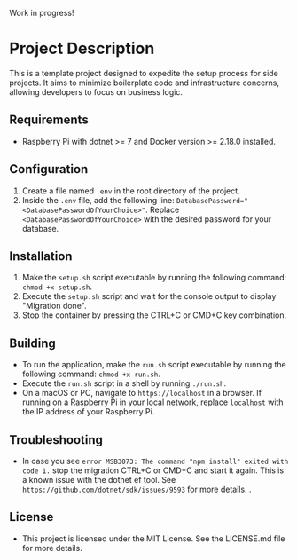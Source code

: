 Work in progress!

# Project Description

This is a template project designed to expedite the setup process for side projects. It aims to minimize boilerplate code and infrastructure concerns, allowing developers to focus on business logic.

## Requirements

- Raspberry Pi with dotnet >= 7 and Docker version >= 2.18.0 installed.

## Configuration

1. Create a file named `.env` in the root directory of the project.
2. Inside the `.env` file, add the following line: `DatabasePassword="<DatabasePasswordOfYourChoice>"`. Replace `<DatabasePasswordOfYourChoice>` with the desired password for your database.

## Installation

1. Make the `setup.sh` script executable by running the following command: `chmod +x setup.sh`.
2. Execute the `setup.sh` script and wait for the console output to display "Migration done".
3. Stop the container by pressing the CTRL+C or CMD+C key combination.

## Building

- To run the application, make the `run.sh` script executable by running the following command: `chmod +x run.sh`.
- Execute the `run.sh` script in a shell by running `./run.sh`.
- On a macOS or PC, navigate to `https://localhost` in a browser. If running on a Raspberry Pi in your local network, replace `localhost` with the IP address of your Raspberry Pi.

## Troubleshooting

- In case you see ```error MSB3073: The command "npm install" exited with code 1.``` stop the migration CTRL+C or CMD+C and start it again. This is a known issue with the dotnet ef tool. See `https://github.com/dotnet/sdk/issues/9593` for more details.
.

## License

- This project is licensed under the MIT License. See the LICENSE.md file for more details.
